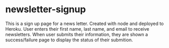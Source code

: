 # newsletter-signup

This is a sign up page for a news letter.
Created with node and deployed to Heroku.
User enters their first name, last name, and email to receive newsletters.
When user submits their information, they are shown a success/failure page to display the status of their submition.